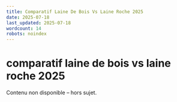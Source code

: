 ```yaml
---
title: Comparatif Laine De Bois Vs Laine Roche 2025
date: 2025-07-18
last_updated: 2025-07-18
wordcount: 14
robots: noindex
---
```


# comparatif laine de bois vs laine roche 2025

Contenu non disponible – hors sujet.